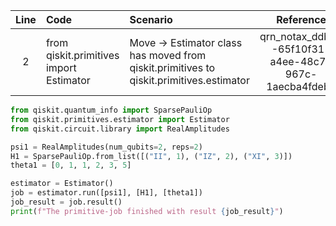 | Line | Code | Scenario | Reference | Artifact | Refactoring |
| :--: | :--- | :------- | :-------: | :------- | :---------- |
| 2 | from qiskit.primitives import Estimator | Move -> Estimator class has moved from qiskit.primitives to qiskit.primitives.estimator | qrn_notax_ddbb--65f10f31-a4ee-48c7-967c-1aecba4fdeb1 | qiskit.primitives.Estimator | from qiskit.primitives.estimator import Estimator |

```python
from qiskit.quantum_info import SparsePauliOp
from qiskit.primitives.estimator import Estimator
from qiskit.circuit.library import RealAmplitudes

psi1 = RealAmplitudes(num_qubits=2, reps=2)
H1 = SparsePauliOp.from_list([("II", 1), ("IZ", 2), ("XI", 3)])
theta1 = [0, 1, 1, 2, 3, 5]

estimator = Estimator()
job = estimator.run([psi1], [H1], [theta1])
job_result = job.result()
print(f"The primitive-job finished with result {job_result}")
```